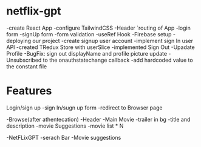 # netflix-gpt

-create React App
-configure TailwindCSS
-Header
`routing of App
-login form
-signUp form
-form validation
-useRef Hook
-Firebase setup
-deploying our project 
-create signup user account
-implement sign In user API
-created TRedux Store with userSlice
-implemented Sign Out
-Upadate Profile
-BugFix: sign out displayName and profile picture update
-Unsubscribed to the onauthstatechange callback
-add hardcoded value to the constant file

# Features

Login/sign up
    -sign In/sugn up form
    -redirect to Browser page

-Browse(after athentecation)
    -Header
    -Main Movie
        -trailer in bg
        -title and description
        -movie Suggestions
            -movie list * N

-NetFLixGPT
    -serach Bar
    -Movie suggestions